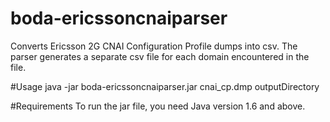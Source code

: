 # boda-ericssoncnaiparser
Converts Ericsson 2G CNAI Configuration Profile dumps  into csv. The parser generates a separate csv file for each domain encountered in the file.

#Usage
java -jar  boda-ericssoncnaiparser.jar cnai_cp.dmp outputDirectory

#Requirements
To run the jar file, you need Java version 1.6 and above.